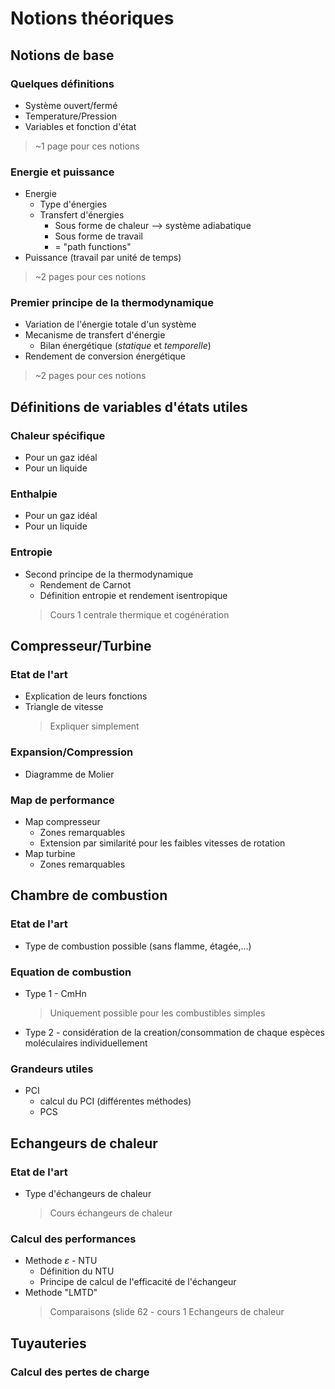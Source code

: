 
# Notions théoriques
## Notions de base
### Quelques définitions
- Système ouvert/fermé
- Temperature/Pression
- Variables et fonction d'état
> ~1 page pour ces notions

### Energie et puissance
- Energie 
	- Type d'énergies
	- Transfert d'énergies
		- Sous forme de chaleur	--> système adiabatique
		- Sous forme de travail
		- = "path functions"
- Puissance (travail par unité de temps)
> ~2 pages pour ces notions

### Premier principe de la thermodynamique
- Variation de l'énergie totale d'un système
- Mecanisme de transfert d'énergie
	- Bilan énergétique (*statique* et *temporelle*)
- Rendement de conversion énergétique
> ~2 pages pour ces notions

## Définitions de variables d'états utiles
### Chaleur spécifique
- Pour un gaz idéal
- Pour un liquide

### Enthalpie
- Pour un gaz idéal
- Pour un liquide

###  Entropie
- Second principe de la thermodynamique
	- Rendement de Carnot
	- Définition entropie et rendement isentropique
	> Cours 1 centrale thermique et cogénération

## Compresseur/Turbine
### Etat de l'art 
- Explication de leurs fonctions
- Triangle de vitesse
	> Expliquer simplement
### Expansion/Compression
- Diagramme de Molier

### Map de performance
- Map compresseur
	- Zones remarquables
	- Extension par similarité pour les faibles vitesses de rotation 
- Map turbine
	- Zones remarquables 

## Chambre de combustion
### Etat de l'art
- Type de combustion possible (sans flamme, étagée,...)
### Equation de combustion
- Type 1 - CmHn
	> Uniquement possible pour les combustibles simples
	
- Type 2 - considération de la creation/consommation de chaque espèces moléculaires individuellement

### Grandeurs utiles
- PCI
	- calcul du PCI (différentes méthodes)
	- PCS
## Echangeurs de chaleur
### Etat de l'art
- Type d'échangeurs de chaleur 
	> Cours échangeurs de chaleur
### Calcul des performances
- Methode $\varepsilon$ - NTU
	- Définition du NTU
	- Principe de calcul de l'efficacité de l'échangeur
- Methode "LMTD"
	> Comparaisons (slide 62 - cours 1 Echangeurs de chaleur

## Tuyauteries
### Calcul des pertes de charge
<!--stackedit_data:
eyJoaXN0b3J5IjpbLTE5MDMwNjUxNzksMTgzNDEwMDAwNV19
-->